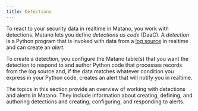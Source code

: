 ```yaml
---
title: Detections
---
```


To react to your security data in realtime in Matano, you work with detections. Matano lets you define *detections as code* (DaaC). A *detection* is a Python program that is invoked with data from a [log source](../log-sources/index.md) in realtime and can create an *alert*.

To create a detection, you configure the Matano table(s) that you want the detection to respond to and author Python code that processes records from the log source and, if the data matches whatever condition you express in your Python code, creates an alert that will notify you in realtime.

The topics in this section provide an overview of working with detections and alerts in Matano. They include information about creating, defining, and authoring detections and creating, configuring, and responding to alerts.
